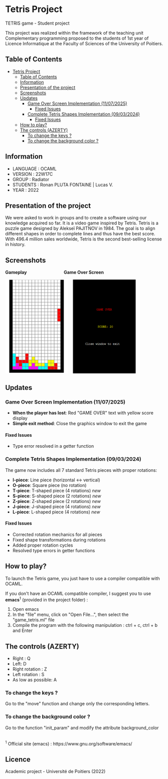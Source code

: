 # Tetris Project
TETRIS game - Student project 

This project was realized within the framework of the teaching unit Complementary programming proposed to the students of 1st year of Licence Informatique at the Faculty of Sciences of the University of Poitiers.

## Table of Contents

- [Tetris Project](#tetris-project)
  - [Table of Contents](#table-of-contents)
  - [Information](#information)
  - [Presentation of the project](#presentation-of-the-project)
  - [Screenshots](#screenshots)
  - [Updates](#updates)
    - [Game Over Screen Implementation (11/07/2025)](#game-over-screen-implementation-11072025)
      - [Fixed Issues](#fixed-issues)
    - [Complete Tetris Shapes Implementation (09/03/2024)](#complete-tetris-shapes-implementation-09032024)
      - [Fixed Issues](#fixed-issues-1)
  - [How to play?](#how-to-play)
  - [The controls (AZERTY)](#the-controls-azerty)
    - [To change the keys ?](#to-change-the-keys-)
    - [To change the background color ?](#to-change-the-background-color-)

## Information

- LANGUAGE : OCAML
- VERSION : 22W17C
- GROUP : Radiator
- STUDENTS : Ronan PLUTA FONTAINE | Lucas V.
- YEAR : 2022

## Presentation of the project

We were asked to work in groups and to create a software using our knowledge acquired so far. It is a video game inspired by Tetris. Tetris is a puzzle game designed by Alekseï PAJITNOV in 1984. The goal is to align different shapes in order to complete lines and thus have the best score. With 496.4 million sales worldwide, Tetris is the second best-selling license in history.

## Screenshots

**Gameplay** &nbsp;&nbsp;&nbsp;&nbsp;&nbsp;&nbsp;&nbsp;&nbsp;&nbsp;&nbsp;&nbsp;&nbsp;&nbsp;&nbsp;&nbsp;&nbsp;&nbsp;&nbsp;&nbsp;&nbsp;&nbsp;&nbsp;&nbsp;&nbsp;&nbsp;&nbsp;&nbsp;&nbsp; **Game Over Screen**

<img src="images/gameplay.png" alt="Tetris Gameplay" width="200"> &nbsp;&nbsp; <img src="images/gameover.png" alt="Game Over Screen" width="200">

## Updates

### Game Over Screen Implementation (11/07/2025)
- **When the player has lost**: Red "GAME OVER" text with yellow score display
- **Simple exit method**: Close the graphics window to exit the game

#### Fixed Issues
- Type error resolved in a getter function

### Complete Tetris Shapes Implementation (09/03/2024)
The game now includes all 7 standard Tetris pieces with proper rotations:

- **I-piece**: Line piece (horizontal ↔ vertical)
- **O-piece**: Square piece (no rotation)
- **T-piece**: T-shaped piece (4 rotations) *new*
- **S-piece**: S-shaped piece (2 rotations) *new*
- **Z-piece**: Z-shaped piece (2 rotations) *new*
- **J-piece**: J-shaped piece (4 rotations) *new*
- **L-piece**: L-shaped piece (4 rotations) *new*

#### Fixed Issues
- Corrected rotation mechanics for all pieces
- Fixed shape transformations during rotations
- Added proper rotation cycles
- Resolved type errors in getter functions

## How to play?

To launch the Tetris game, you just have to use a compiler compatible with OCAML.

If you don't have an OCAML compatible compiler, I suggest you to use **emacs**<sup>1</sup> (provided in the project folder) : 
1. Open emacs
2. In the "file" menu, click on "Open File...", then select the "game_tetris.ml" file
3. Compile the program with the following manipulation : ctrl + c, ctrl + b and Enter


## The controls (AZERTY)

- Right : Q
- Left: D
- Right rotation : Z
- Left rotation : S
- As low as possible: A 

### To change the keys ? 
Go to the "move" function and change only the corresponding letters. 

### To change the background color ? 
Go to the function "init_param" and modify the attribute background_color

</br>
<sup>1</sup> Official site (emacs) : <a>https://www.gnu.org/software/emacs/<a>

## Licence

Academic project - Université de Poitiers (2022)
